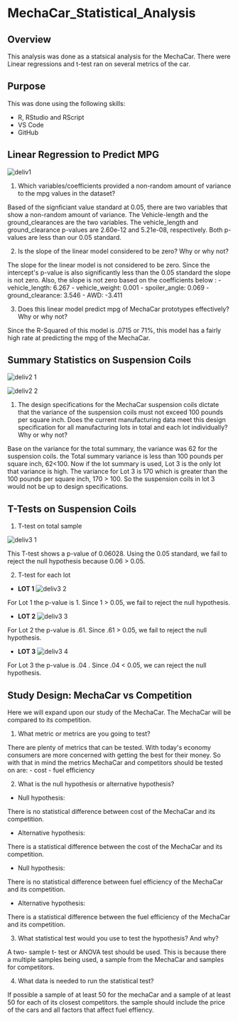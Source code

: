 # MechaCar_Statistical_Analysis
## Overview
This analysis was done as a statsical analysis for the MechaCar. There were Linear regressions and t-test ran on several metrics of the car. 
## Purpose
This was done using the following skills:

- R, RStudio and RScript
- VS Code
- GitHub

## Linear Regression to Predict MPG
![deliv1](https://user-images.githubusercontent.com/105830665/196563413-370c2969-782c-4cdc-b0c8-8e154d8eff22.png)

1. Which variables/coefficients provided a non-random amount of variance to the mpg values in the dataset?

Based of the signficiant value standard at 0.05, there are two variables that show a non-random amount of variance. The Vehicle-length and the ground_clearances are the two variables. The vehicle_length and ground_clearance p-values are 2.60e-12 and 5.21e-08, respectively. Both p-values are less than our 0.05 standard. 

2. Is the slope of the linear model considered to be zero? Why or why not?

The slope for the linear model is not considered to be zero. Since the intercept's p-value is also significantly less than the 0.05 standard the slope is not zero. Also, the slope is not zero based on the coefficients below :
    - vehicle_length: 6.267
    - vehicle_weight: 0.001
    - spoiler_angle: 0.069
    - ground_clearance: 3.546
    - AWD: -3.411

3. Does this linear model predict mpg of MechaCar prototypes effectively? Why or why not?

Since the R-Squared of this model is .0715 or 71%, this model has a fairly high rate at predicting the mpg of the MechaCar.

## Summary Statistics on Suspension Coils
![deliv2 1](https://user-images.githubusercontent.com/105830665/196772875-2f164f6d-d92e-475d-808e-8406a78c746d.png)

![deliv2 2](https://user-images.githubusercontent.com/105830665/196772985-92022786-7910-403f-8809-3bbf8282c0b6.png)

1. The design specifications for the MechaCar suspension coils dictate that the variance of the suspension coils must not exceed 100 pounds per square inch. Does the current manufacturing data meet this design specification for all manufacturing lots in total and each lot individually? Why or why not?

Base on the variance for the total summary, the variance was 62 for the suspension coils. the Total summary variance is less than 100 pounds per square inch, 62<100. Now if the lot summary is used, Lot 3 is the only lot that variance is high. The variance for Lot 3 is 170 which is greater than the 100 pounds per square inch, 170 > 100. So the suspension coils in lot 3 would not be up to design specifications.

## T-Tests on Suspension Coils
1. T-test on total sample 

![deliv3 1](https://user-images.githubusercontent.com/105830665/197021852-21e74a4e-3d82-4539-84d8-440bac5947fa.png)

This T-test shows a p-value of 0.06028. Using the 0.05 standard, we fail to reject the null hypothesis because 0.06 > 0.05.

2. T-test for each lot 
- **LOT 1**
![deliv3 2](https://user-images.githubusercontent.com/105830665/197022327-6621ca8e-6c7f-4306-806b-4b2921851dcf.png)

For Lot 1 the p-value is 1. Since 1 > 0.05, we fail to reject  the null hypothesis.

- **LOT 2**
![deliv3 3](https://user-images.githubusercontent.com/105830665/197022670-623ca170-170d-4a72-b92f-1c62983048a8.png)

For Lot 2 the p-value is .61. Since .61 > 0.05, we fail to reject  the null hypothesis.

- **LOT 3** 
![deliv3 4](https://user-images.githubusercontent.com/105830665/197023560-80bff681-b39d-44d5-98db-6dd17c2e93eb.png)

For Lot 3 the p-value is .04 . Since .04 < 0.05, we can reject  the null hypothesis.

## Study Design: MechaCar vs Competition
Here we will expand upon our study of the MechaCar. The MechaCar will be compared to its competition. 

1. What metric or metrics are you going to test?

There are plenty of metrics that can be tested. With today's economy consumers are more concerned with getting the best for their money. So with that in mind the metrics MechaCar and competitors should be tested on are:
        - cost
        - fuel efficiency 

2. What is the null hypothesis or alternative hypothesis?

- Null hypothesis: 

There is no statistical difference between cost of the MechaCar and its competition.

- Alternative hypothesis: 

There is a statistical difference between the cost of the MechaCar and its competition. 

- Null hypothesis: 

There is no statistical difference between fuel efficiency of the MechaCar and its competition.

- Alternative hypothesis: 

There is a statistical difference between the fuel efficiency of the MechaCar and its competition. 

3. What statistical test would you use to test the hypothesis? And why?

A two- sample t- test or ANOVA test should be used. This is because there a multiple samples being used, a sample from the MechaCar and samples for competitors. 

4. What data is needed to run the statistical test?

If possible a sample of at least 50 for the mechaCar and a sample of at least 50 for each of its closest competitors. the sample should include the price of the cars and all factors that affect fuel effiency. 

